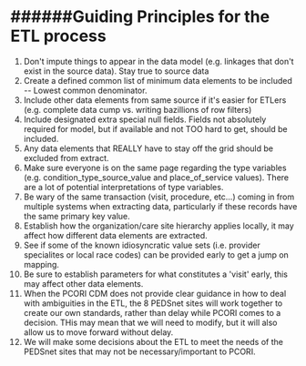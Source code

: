 ######Guiding Principles for the ETL process
===================
<ol>
<li>  Don't impute things to appear in the data model (e.g. linkages that don't exist in the source data).  Stay true to source data</li>
<li>  Create a defined common list of minimum data elements to be included -- Lowest common denominator. </li>
<li>  Include other data elements from same source if it's easier for ETLers (e.g. complete data cump vs. writing bazillions of row filters) </li>
<li>  Include designated extra special null fields.  Fields not absolutely required for model, but if available and not TOO hard to get, should be included. </li>
<li>  Any data elements that REALLY have to stay off the grid should be excluded from extract. </li>
<li>  Make sure everyone is on the same page regarding the type variables (e.g. condition_type_source_value and place_of_service values).  There are a lot of potential interpretations of type variables. </li>
<li>  Be wary of the same transaction (visit, procedure, etc...) coming in from multiple systems when extracting data, particularly if these records have the same primary key value. </li>
<li>  Establish how the organization/care site hierarchy applies locally, it may affect how different data elements are extracted. </li>
<li>  See if some of the known idiosyncratic value sets (i.e. provider specialites or local race codes) can be provided early to get a jump on mapping. </li>
<li>  Be sure to establish parameters for what constitutes a 'visit' early, this may affect other data elements. </li>
<li>  When the PCORI CDM does not provide clear guidance in how to deal with ambiguities in the ETL, the 8 PEDSnet sites will work together to create our own standards, rather than delay while PCORI comes to a decision.  THis may mean that we will need to modify, but it will also allow us to move forward without delay. </li>
<li>  We will make some decisions about the ETL to meet the needs of the PEDSnet sites that may not be necessary/important to PCORI. </li>


